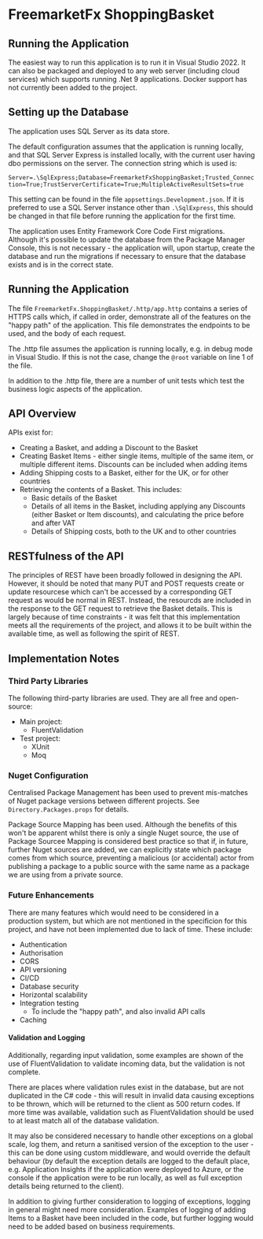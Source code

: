 # FreemarketFx ShoppingBasket

## Running the Application

The easiest way to run this application is to run it
in Visual Studio 2022. It can also be packaged and
deployed to any web server (including cloud services)
which supports running .Net 9 applications. Docker
support has not currently been added to the project.

## Setting up the Database

The application uses SQL Server as its data store.

The default configuration assumes that the application
is running locally, and that SQL Server Express is
installed locally, with the current user having dbo
permissions on the server. The connection string which
is used is:

`Server=.\SqlExpress;Database=FreemarketFxShoppingBasket;Trusted_Connection=True;TrustServerCertificate=True;MultipleActiveResultSets=true`

This setting can be found in the file
`appsettings.Development.json`. If it is preferred to
use a SQL Server instance other than `.\SqlExpress`,
this should be changed in that file before running the
application for the first time.

The application uses Entity Framework Core Code First
migrations. Although it's possible to update the database
from the Package Manager Console, this is not necessary -
the application will, upon startup, create the database
and run the migrations if necessary to ensure that the
database exists and is in the correct state.

## Running the Application

The file `FreemarketFx.ShoppingBasket/.http/app.http`
contains a series of HTTPS calls which, if called in order,
demonstrate all of the features on the "happy path" of the 
application. This file demonstrates the endpoints to be used,
and the body of each request.

The .http file assumes the application is running locally, e.g.
in debug mode in Visual Studio. If this is not the case, change
the `@root` variable on line 1 of the file.

In addition to the .http file, there are a number of unit
tests which test the business logic aspects of the application.

## API Overview

APIs exist for:

- Creating a Basket, and adding a Discount to the Basket
- Creating Basket Items - either single items, multiple of the
same item, or multiple different items. Discounts can be included
when adding items
- Adding Shipping costs to a Basket, either for the UK, or for
other countries
- Retrieving the contents of a Basket. This includes:
    - Basic details of the Basket
    - Details of all items in the Basket, including applying
      any Discounts (either Basket or Item discounts), and
      calculating the price before and after VAT
    - Details of Shipping costs, both to the UK and to other
      countries

## RESTfulness of the API

The principles of REST have been broadly followed in designing
the API. However, it should be noted that many PUT and POST
requests create or update resourcese which can't be accessed by
a corresponding GET request as would be normal in REST. Instead,
the resourcds are included in the response to the GET request to
retrieve the Basket details. This is largely because of time
constraints - it was felt that this implementation meets all the
requirements of the project, and allows it to be built within the
available time, as well as following the spirit of REST.

## Implementation Notes

### Third Party Libraries

The following third-party libraries are used. They are all free
and open-source:

- Main project:
    - FluentValidation
- Test project:
    - XUnit
    - Moq

### Nuget Configuration

Centralised Package Management has been used to prevent mis-matches
of Nuget package versions between different projects. See
`Directory.Packages.props` for details.

Package Source Mapping has been used. Although the benefits of this
won't be apparent whilst there is only a single Nuget source, the use
of Package Sourcee Mapping is considered best practice so that if, in
future, further Nuget sources are added, we can explicitly state which
package comes from which source, preventing a malicious (or accidental)
actor from publishing a package to a public source with the same name
as a package we are using from a private source.

### Future Enhancements

There are many features which would need to be considered in a
production system, but which are not mentioned in the specificion
for this project, and have not been implemented due to lack of time.
These include:

- Authentication
- Authorisation
- CORS
- API versioning
- CI/CD
- Database security
- Horizontal scalability
- Integration testing
    - To include the "happy path", and also invalid API calls
- Caching

#### Validation and Logging

Additionally, regarding input validation, some examples are shown of
the use of FluentValidation to validate incoming data, but the
validation is not complete.

There are places where validation rules exist in the database, but are
not duplicated in the C# code - this will result in invalid data
causing exceptions to be thrown, which will be returned to the client
as 500 return codes. If more time was available, validation such as
FluentValidation should be used to at least match all of the database
validation.

It may also be considered necessary to handle other exceptions on a
global scale, log them, and return a sanitised version of the exception
to the user - this can be done using custom middleware, and would
override the default behaviour (by default the exception details
are logged to the default place, e.g. Application Insights if the
application were deployed to Azure, or the console if the application
were to be run locally, as well as full exception details being returned
to the client).

In addition to giving further consideration to logging of exceptions, logging
in general might need more consideration. Examples of logging of adding
Items to a Basket have been included in the code, but further logging
would need to be added based on business requirements.